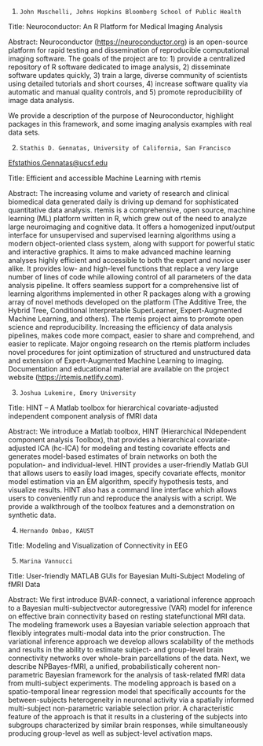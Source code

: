 1.     John Muschelli, Johns Hopkins Bloomberg School of Public Health
 
Title: Neuroconductor: An R Platform for Medical Imaging Analysis
 
Abstract: Neuroconductor (https://neuroconductor.org) is an open-source platform for rapid testing and dissemination of reproducible computational imaging software. The goals of the project are to: 1) provide a centralized repository of R software dedicated to image analysis, 2) disseminate software updates quickly, 3) train a large, diverse community of scientists using detailed tutorials and short courses, 4) increase software quality via automatic and manual quality controls, and 5) promote reproducibility of image data analysis.

We provide a description of the purpose of Neuroconductor, highlight packages in this framework, and some imaging analysis examples with real data sets.
 
 
2.     Stathis D. Gennatas, University of California, San Francisco
Efstathios.Gennatas@ucsf.edu
 
Title: Efficient and accessible Machine Learning with rtemis
 
Abstract: The increasing volume and variety of research and clinical biomedical data generated daily is driving up demand for sophisticated quantitative data analysis. rtemis is a comprehensive, open source, machine learning (ML) platform written in R, which grew out of the need to analyze large neuroimaging and cognitive data. It offers a homogenized input/output interface for unsupervised and supervised learning algorithms using a modern object-oriented class system, along with support for powerful static and interactive graphics. It aims to make advanced machine learning analyses highly efficient and accessible to both the expert and novice user alike. It provides low- and high-level functions that replace a very large number of lines of code while allowing control of all parameters of the data analysis pipeline. It offers seamless support for a comprehensive list of learning algorithms implemented in other R packages along with a growing array of novel methods developed on the platform (The Additive Tree, the Hybrid Tree, Conditional Interpretable SuperLearner, Expert-Augmented Machine Learning, and others). 
The rtemis project aims to promote open science and reproducibility. Increasing the efficiency of data analysis pipelines, makes code more compact, easier to share and comprehend, and easier to replicate. Major ongoing research on the rtemis platform includes novel procedures for joint optimization of structured and unstructured data and extension of Expert-Augmented Machine Learning to imaging. Documentation and educational material are available on the project website (https://rtemis.netlify.com).
 
 
3.     Joshua Lukemire, Emory University
 
Title: HINT – A Matlab toolbox for hierarchical covariate-adjusted independent component analysis of fMRI data
 
Abstract: We introduce a Matlab toolbox, HINT (Hierarchical INdependent component analysis Toolbox), that provides a hierarchical covariate-adjusted ICA (hc-ICA) for modeling and testing covariate effects and generates model-based estimates of brain networks on both the population- and individual-level. HINT provides a user-friendly Matlab GUI that allows users to easily load images, specify covariate effects, monitor model estimation via an EM algorithm, specify hypothesis tests, and visualize results. HINT also has a command line interface which allows users to conveniently run and reproduce the analysis with a script. We provide a walkthrough of the toolbox features and a demonstration on synthetic data.
 
4.     Hernando Ombao, KAUST
 
Title: Modeling and Visualization of Connectivity in EEG
 
5.     Marina Vannucci
 
Title: User-friendly MATLAB GUIs for Bayesian Multi-Subject Modeling of fMRI Data
 
Abstract: We first introduce BVAR-connect, a variational inference approach to a Bayesian multi-subjectvector autoregressive (VAR) model for inference on effective brain connectivity based on resting statefunctional MRI data. The modeling framework uses a Bayesian variable selection approach that flexibly integrates multi-modal data into the prior construction. The variational inference approach we develop allows scalability of the methods and results in the ability to estimate subject- and group-level brain connectivity networks over whole-brain parcellations of the data. Next, we describe NPBayes-fMRI, a unified, probabilistically coherent non-parametric Bayesian framework for the analysis of task-related fMRI data from multi-subject experiments. The modeling approach is based on a spatio-temporal linear regression model that specifically accounts for the between-subjects heterogeneity in neuronal activity via a spatially informed multi-subject non-parametric variable selection prior. A characteristic feature of the approach is that it results in a clustering of the subjects into subgroups characterized by similar brain responses, while simultaneously producing group-level as well as subject-level activation maps.
 





